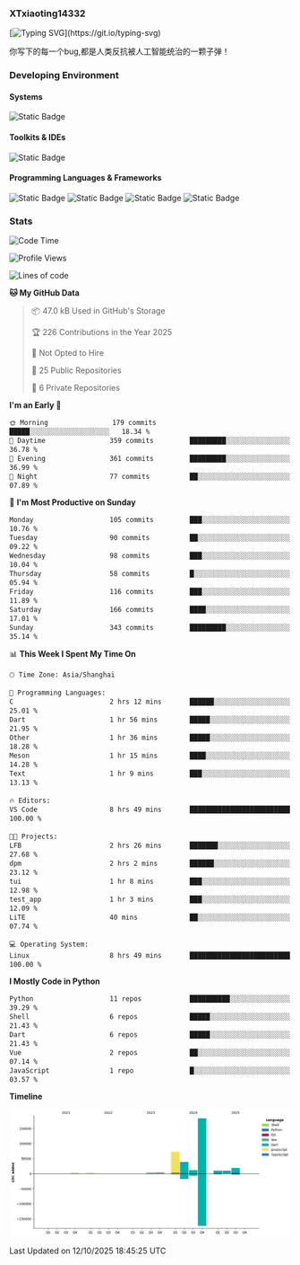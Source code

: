 ### XTxiaoting14332

[![Typing SVG](https://readme-typing-svg.herokuapp.com?font=JetBrians+Mono&pause=1000&random=false&width=435&lines=Hello+World!)](https://git.io/typing-svg)

你写下的每一个bug,都是人类反抗被人工智能统治的一颗子弹！

### Developing Environment

#### Systems

![Static Badge](https://img.shields.io/badge/Ubuntu-%20?style=flat-square&logo=ubuntu&logoColor=white&color=E34F26)

#### Toolkits & IDEs

![Static Badge](https://img.shields.io/badge/Visual%20Studio%20Code-%20?style=flat-square&logo=visualstudiocode&logoColor=white&color=blue)

#### Programming Languages & Frameworks

![Static Badge](https://img.shields.io/badge/Dart-%20?style=flat-square&logo=dart&logoColor=white&color=0175C2)
![Static Badge](https://img.shields.io/badge/Flutter-%20?style=flat-square&logo=flutter&logoColor=white&color=02569B)
![Static Badge](https://img.shields.io/badge/Python-%20?style=flat-square&logo=python&logoColor=white&color=E7A781)
![Static Badge](https://img.shields.io/badge/Bash%20Shell-%20?style=flat-square&logo=shell&logoColor=white&color=49D868)

### Stats

<!--START_SECTION:waka-->
![Code Time](http://img.shields.io/badge/Code%20Time-455%20hrs%2053%20mins-blue)

![Profile Views](http://img.shields.io/badge/Profile%20Views-0-blue)

![Lines of code](https://img.shields.io/badge/From%20Hello%20World%20I%27ve%20Written-354.3%20thousand%20lines%20of%20code-blue)

**🐱 My GitHub Data** 

> 📦 47.0 kB Used in GitHub's Storage 
 > 
> 🏆 226 Contributions in the Year 2025
 > 
> 🚫 Not Opted to Hire
 > 
> 📜 25 Public Repositories 
 > 
> 🔑 6 Private Repositories 
 > 
**I'm an Early 🐤** 

```text
🌞 Morning                179 commits         █████░░░░░░░░░░░░░░░░░░░░   18.34 % 
🌆 Daytime                359 commits         █████████░░░░░░░░░░░░░░░░   36.78 % 
🌃 Evening                361 commits         █████████░░░░░░░░░░░░░░░░   36.99 % 
🌙 Night                  77 commits          ██░░░░░░░░░░░░░░░░░░░░░░░   07.89 % 
```
📅 **I'm Most Productive on Sunday** 

```text
Monday                   105 commits         ███░░░░░░░░░░░░░░░░░░░░░░   10.76 % 
Tuesday                  90 commits          ██░░░░░░░░░░░░░░░░░░░░░░░   09.22 % 
Wednesday                98 commits          ███░░░░░░░░░░░░░░░░░░░░░░   10.04 % 
Thursday                 58 commits          █░░░░░░░░░░░░░░░░░░░░░░░░   05.94 % 
Friday                   116 commits         ███░░░░░░░░░░░░░░░░░░░░░░   11.89 % 
Saturday                 166 commits         ████░░░░░░░░░░░░░░░░░░░░░   17.01 % 
Sunday                   343 commits         █████████░░░░░░░░░░░░░░░░   35.14 % 
```


📊 **This Week I Spent My Time On** 

```text
🕑︎ Time Zone: Asia/Shanghai

💬 Programming Languages: 
C                        2 hrs 12 mins       ██████░░░░░░░░░░░░░░░░░░░   25.01 % 
Dart                     1 hr 56 mins        █████░░░░░░░░░░░░░░░░░░░░   21.95 % 
Other                    1 hr 36 mins        █████░░░░░░░░░░░░░░░░░░░░   18.28 % 
Meson                    1 hr 15 mins        ████░░░░░░░░░░░░░░░░░░░░░   14.28 % 
Text                     1 hr 9 mins         ███░░░░░░░░░░░░░░░░░░░░░░   13.13 % 

🔥 Editors: 
VS Code                  8 hrs 49 mins       █████████████████████████   100.00 % 

🐱‍💻 Projects: 
LFB                      2 hrs 26 mins       ███████░░░░░░░░░░░░░░░░░░   27.68 % 
dpm                      2 hrs 2 mins        ██████░░░░░░░░░░░░░░░░░░░   23.12 % 
tui                      1 hr 8 mins         ███░░░░░░░░░░░░░░░░░░░░░░   12.98 % 
test_app                 1 hr 3 mins         ███░░░░░░░░░░░░░░░░░░░░░░   12.09 % 
LiTE                     40 mins             ██░░░░░░░░░░░░░░░░░░░░░░░   07.74 % 

💻 Operating System: 
Linux                    8 hrs 49 mins       █████████████████████████   100.00 % 
```

**I Mostly Code in Python** 

```text
Python                   11 repos            ██████████░░░░░░░░░░░░░░░   39.29 % 
Shell                    6 repos             █████░░░░░░░░░░░░░░░░░░░░   21.43 % 
Dart                     6 repos             █████░░░░░░░░░░░░░░░░░░░░   21.43 % 
Vue                      2 repos             ██░░░░░░░░░░░░░░░░░░░░░░░   07.14 % 
JavaScript               1 repo              █░░░░░░░░░░░░░░░░░░░░░░░░   03.57 % 
```



**Timeline**

![Lines of Code chart](https://raw.githubusercontent.com/XTxiaoting14332/XTxiaoting14332/main/assets/bar_graph.png)


 Last Updated on 12/10/2025 18:45:25 UTC
<!--END_SECTION:waka-->